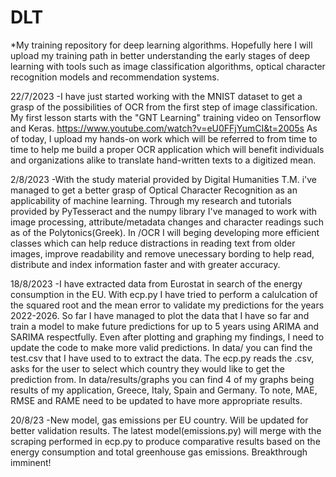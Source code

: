 # DLT
*My training repository for deep learning algorithms. Hopefully here I will upload my training path in better understanding the early stages of deep learning with tools such as image classification algorithms, optical character recognition models and recommendation systems.

22/7/2023
-I have just started working with the MNIST dataset to get a grasp of the possibilities of OCR from the first step of image classification. My first lesson starts with the "GNT Learning" training video on Tensorflow and Keras. https://www.youtube.com/watch?v=eU0FFjYumCI&t=2005s
As of today, I upload my hands-on work which will be referred to from time to time to help me build a proper OCR application which will benefit individuals and organizations alike to translate hand-written texts to a digitized mean.

2/8/2023
-With the study material provided by Digital Humanities T.M. i've managed to get a better grasp of Optical Character Recognition as an applicability of machine learning. Through my research and tutorials provided by PyTesseract and the numpy library I've managed to work with image processing, attribute/metadata changes and character readings such as of the Polytonics(Greek). In /OCR I will beging developing more efficient classes which can help reduce distractions in reading text from older images, improve readability and remove unecessary bording to help read, distribute and index information faster and with greater accuracy.

18/8/2023
-I have extracted data from Eurostat in search of the energy consumption in the EU. With ecp.py I have tried to perform a calulcation of the squared root and the mean error to validate my predictions for the years 2022-2026. So far I have managed to plot the data that I have so far and train a model to make future predictions for up to 5 years using ARIMA and SARIMA respectfully. Even after plotting and graphing my findings, I need to update the code to make more valid predictions. In data/ you can find the test.csv that I have used to to extract the data. The ecp.py reads the .csv, asks for the user to select which country they would like to get the prediction from. In data/results/graphs you can find 4 of my graphs being results of my application, Greece, Italy, Spain and Germany. To note, MAE, RMSE and RAME need to be updated to have more appropriate results.

20/8/23
-New model, gas emissions per EU country. Will be updated for better validation results. The latest model(emissions.py) will merge with the scraping performed in ecp.py to produce comparative results based on the energy consumption and total greenhouse gas emissions. Breakthrough imminent!
